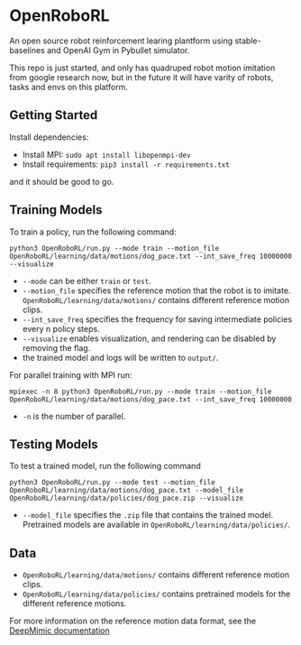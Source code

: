 # OpenRoboRL

An open source robot reinforcement learing plantform using stable-baselines and OpenAI Gym in Pybullet simulator.

This repo is just started, and only has quadruped robot motion imitation from google research now, but in the future it will have varity of robots, tasks and envs on this platform.

## Getting Started

Install dependencies:

- Install MPI: `sudo apt install libopenmpi-dev`
- Install requirements: `pip3 install -r requirements.txt`

and it should be good to go.

## Training Models

To train a policy, run the following command:

``python3 OpenRoboRL/run.py --mode train --motion_file OpenRoboRL/learning/data/motions/dog_pace.txt --int_save_freq 10000000 --visualize``

- `--mode` can be either `train` or `test`.
- `--motion_file` specifies the reference motion that the robot is to imitate. `OpenRoboRL/learning/data/motions/` contains different reference motion clips.
- `--int_save_freq` specifies the frequency for saving intermediate policies every n policy steps.
- `--visualize` enables visualization, and rendering can be disabled by removing the flag.
- the trained model and logs will be written to `output/`.

For parallel training with MPI run:

``mpiexec -n 8 python3 OpenRoboRL/run.py --mode train --motion_file OpenRoboRL/learning/data/motions/dog_pace.txt --int_save_freq 10000000``

- `-n` is the number of parallel.

## Testing Models

To test a trained model, run the following command

``python3 OpenRoboRL/run.py --mode test --motion_file OpenRoboRL/learning/data/motions/dog_pace.txt --model_file OpenRoboRL/learning/data/policies/dog_pace.zip --visualize``

- `--model_file` specifies the `.zip` file that contains the trained model. Pretrained models are available in `OpenRoboRL/learning/data/policies/`.


## Data

- `OpenRoboRL/learning/data/motions/` contains different reference motion clips.
- `OpenRoboRL/learning/data/policies/` contains pretrained models for the different reference motions.

For more information on the reference motion data format, see the [DeepMimic documentation](https://github.com/xbpeng/DeepMimic)


